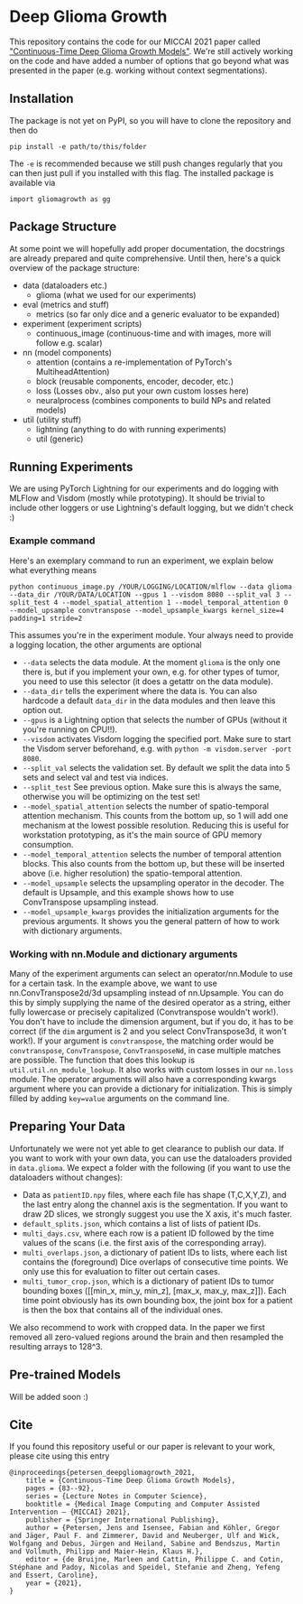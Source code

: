 # Deep Glioma Growth

This repository contains the code for our MICCAI 2021 paper called ["Continuous-Time Deep Glioma Growth Models"](https://arxiv.org/abs/2106.12917). We're still actively working on the code and have added a number of options that go beyond what was presented in the paper (e.g. working without context segmentations).

## Installation

The package is not yet on PyPI, so you will have to clone the repository and then do

    pip install -e path/to/this/folder

The `-e` is recommended because we still push changes regularly that you can then just pull if you installed with this flag. The installed package is available via

    import gliomagrowth as gg

## Package Structure

At some point we will hopefully add proper documentation, the docstrings are already prepared and quite comprehensive. Until then, here's a quick overview of the package structure:

* data (dataloaders etc.)
    * glioma (what we used for our experiments)
* eval (metrics and stuff)
    * metrics (so far only dice and a generic evaluator to be expanded)
* experiment (experiment scripts)
    * continuous_image (continuous-time and with images, more will follow e.g. scalar)
* nn (model components)
    * attention (contains a re-implementation of PyTorch's MultiheadAttention)
    * block (reusable components, encoder, decoder, etc.)
    * loss (Losses obv., also put your own custom losses here)
    * neuralprocess (combines components to build NPs and related models)
* util (utility stuff)
    * lightning (anything to do with running experiments)
    * util (generic)

## Running Experiments

We are using PyTorch Lightning for our experiments and do logging with MLFlow and Visdom (mostly while prototyping). It should be trivial to include other loggers or use Lightning's default logging, but we didn't check :)

### Example command

Here's an exemplary command to run an experiment, we explain below what everything means

    python continuous_image.py /YOUR/LOGGING/LOCATION/mlflow --data glioma --data_dir /YOUR/DATA/LOCATION --gpus 1 --visdom 8080 --split_val 3 --split_test 4 --model_spatial_attention 1 --model_temporal_attention 0 --model_upsample convtranspose --model_upsample_kwargs kernel_size=4 padding=1 stride=2

This assumes you're in the experiment module. Your always need to provide a logging location, the other arguments are optional

* `--data` selects the data module. At the moment `glioma` is the only one there is, but if you implement your own, e.g. for other types of tumor, you need to use this selector (it does a getattr on the data module).
* `--data_dir` tells the experiment where the data is. You can also hardcode a default `data_dir` in the data modules and then leave this option out.
* `--gpus` is a Lightning option that selects the number of GPUs (without it you're running on CPU!!).
* `--visdom` activates Visdom logging the specified port. Make sure to start the Visdom server beforehand, e.g. with `python -m visdom.server -port 8080`.
* `--split_val` selects the validation set. By default we split the data into 5 sets and select val and test via indices.
* `--split_test` See previous option. Make sure this is always the same, otherwise you will be optimizing on the test set!
* `--model_spatial_attention` selects the number of spatio-temporal attention mechanism. This counts from the bottom up, so 1 will add one mechanism at the lowest possible resolution. Reducing this is useful for workstation prototyping, as it's the main source of GPU memory consumption.
* `--model_temporal_attention` selects the number of temporal attention blocks. This also counts from the bottom up, but these will be inserted above (i.e. higher resolution) the spatio-temporal attention.
* `--model_upsample` selects the upsampling operator in the decoder. The default is Upsample, and this example shows how to use ConvTranspose upsampling instead.
* `--model_upsample_kwargs` provides the initialization arguments for the previous arguments. It shows you the general pattern of how to work with dictionary arguments.

### Working with nn.Module and dictionary arguments

Many of the experiment arguments can select an operator/nn.Module to use for a certain task. In the example above, we want to use nn.ConvTranspose2d/3d upsampling instead of nn.Upsample. You can do this by simply supplying the name of the desired operator as a string, either fully lowercase or precisely capitalized (Convtranspose wouldn't work!). You don't have to include the dimension argument, but if you do, it has to be correct (if the `dim` argument is 2 and you select ConvTranspose3d, it won't work!). If your argument is `convtranspose`, the matching order would be `convtranspose`, `ConvTranspose`, `ConvTransposeNd`, in case multiple matches are possible. The function that does this lookup is `util.util.nn_module_lookup`. It also works with custom losses in our `nn.loss` module. The operator arguments will also have a corresponding kwargs argument where you can provide a dictionary for initialization. This is simply filled by adding `key=value` arguments on the command line.

## Preparing Your Data

Unfortunately we were not yet able to get clearance to publish our data. If you want to work with your own data, you can use the dataloaders provided in `data.glioma`. We expect a folder with the following (if you want to use the dataloaders without changes):

* Data as `patientID.npy` files, where each file has shape (T,C,X,Y,Z), and the last entry along the channel axis is the segmentation. If you want to draw 2D slices, we strongly suggest you use the X axis, it's much faster.
* `default_splits.json`, which contains a list of lists of patient IDs.
* `multi_days.csv`, where each row is a patient ID followed by the time values of the scans (i.e. the first axis of the corresponding array).
* `multi_overlaps.json`, a dictionary of patient IDs to lists, where each list contains the (foreground) Dice overlaps of consecutive time points. We only use this for evaluation to filter out certain cases.
* `multi_tumor_crop.json`, which is a dictionary of patient IDs to tumor bounding boxes ([[min_x, min_y, min_z], [max_x, max_y, max_z]]). Each time point obviously has its own bounding box, the joint box for a patient is then the box that contains all of the individual ones.

We also recommend to work with cropped data. In the paper we first removed all zero-valued regions around the brain and then resampled the resulting arrays to 128^3.

## Pre-trained Models

Will be added soon :)

## Cite

If you found this repository useful or our paper is relevant to your work, please cite using this entry


    @inproceedings{petersen_deepgliomagrowth_2021,
	    title = {Continuous-Time Deep Glioma Growth Models},
        pages = {83--92},
	    series = {Lecture Notes in Computer Science},
        booktitle = {Medical Image Computing and Computer Assisted Intervention – {MICCAI} 2021},
        publisher = {Springer International Publishing},
        author = {Petersen, Jens and Isensee, Fabian and Köhler, Gregor and Jäger, Paul F. and Zimmerer, David and Neuberger, Ulf and Wick, Wolfgang and Debus, Jürgen and Heiland, Sabine and Bendszus, Martin and Vollmuth, Philipp and Maier-Hein, Klaus H.},
        editor = {de Bruijne, Marleen and Cattin, Philippe C. and Cotin, Stéphane and Padoy, Nicolas and Speidel, Stefanie and Zheng, Yefeng and Essert, Caroline},
        year = {2021},
    }
